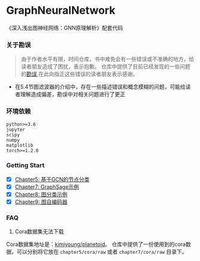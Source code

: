 # GraphNeuralNetwork
《深入浅出图神经网络：GNN原理解析》配套代码

### 关于勘误

>由于作者水平有限，时间仓库，书中难免会有一些错误或不准确的地方，给读者朋友造成了困扰，表示抱歉。
仓库中提供了目前已经发现的一些问题的[勘误](./勘误.pdf),在此向指正这些错误的读者朋友表示感谢。

* 在5.4节图滤波器的介绍中，存在一些描述错误和概念模糊的问题，可能给读者理解造成偏差，勘误中对相关问题进行了更正

### 环境依赖
```
python>=3.6
jupyter
scipy
numpy
matplotlib
torch>=1.2.0
```

### Getting Start

* [x] [Chapter5: 基于GCN的节点分类](./chapter5)
* [x] [Chapter7: GraphSage示例](./chapter7)
* [x] [Chapter8: 图分类示例](./chapter8)
* [x] [Chapter9: 图自编码器](./chapter9)

### FAQ

1. Cora数据集无法下载

Cora数据集地址是：[kimiyoung/planetoid](https://github.com/kimiyoung/planetoid/tree/master/data)。
仓库中提供了一份使用到的cora数据，可以分别将它放在 `chapter5/cora/raw` 或者 `chapter7/cora/raw` 目录下。
